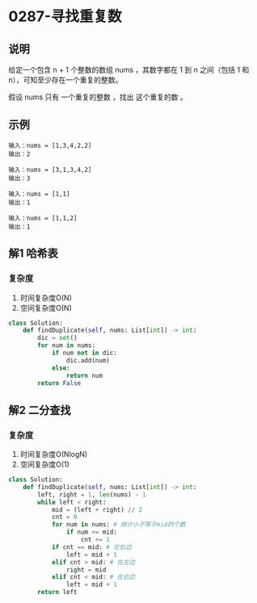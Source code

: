 # 0287-寻找重复数

## 说明
给定一个包含 n + 1 个整数的数组 nums ，其数字都在 1 到 n 之间（包括 1 和 n），可知至少存在一个重复的整数。

假设 nums 只有 一个重复的整数 ，找出 这个重复的数 。

## 示例
```
输入：nums = [1,3,4,2,2]
输出：2

输入：nums = [3,1,3,4,2]
输出：3

输入：nums = [1,1]
输出：1

输入：nums = [1,1,2]
输出：1
```

## 解1 哈希表

### 复杂度
1. 时间复杂度O(N)
2. 空间复杂度O(N)

```python
class Solution:
    def findDuplicate(self, nums: List[int]) -> int:
        dic = set()
        for num in nums:
            if num not in dic:
                dic.add(num)
            else:
                return num
        return False
```

## 解2 二分查找

### 复杂度
1. 时间复杂度O(NlogN)
2. 空间复杂度O(1)

```python
class Solution:
    def findDuplicate(self, nums: List[int]) -> int:
        left, right = 1, len(nums) - 1
        while left < right:
            mid = (left + right) // 2
            cnt = 0
            for num in nums: # 统计小于等于mid的个数
                if num <= mid:
                    cnt += 1
            if cnt == mid: # 在右边
                left = mid + 1
            elif cnt > mid: # 在左边
                right = mid
            elif cnt < mid: # 在右边
                left = mid + 1
        return left
```